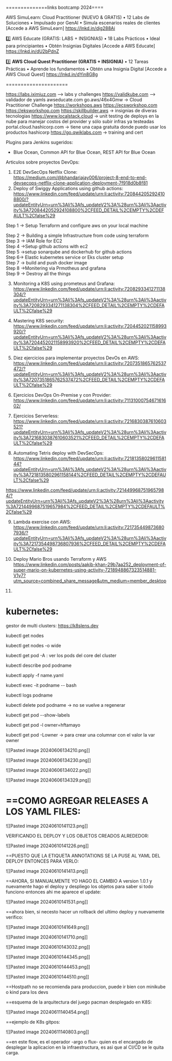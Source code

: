 
==============links bootcamp 2024====

AWS SimuLearn: Cloud Practitioner (NUEVO & GRATIS)
• 12 Labs de Soluciones
• Impulsado por GenAI
• Simula escenarios reales de clientes
[Accede a AWS SimuLearn] https://lnkd.in/dig288Ai

2️⃣ AWS Educate (GRATIS: LABS + INSIGNIAS)
• 18 Labs Prácticos
• Ideal para principiantes
• Obtén Insignias Digitales
[Accede a AWS Educate] https://lnkd.in/dU2bPdnZ

3️⃣ **AWS Cloud Quest Practitioner (GRATIS + INSIGNIA)**
• 12 Tareas Prácticas
• Aprende los fundamentos
• Obtén una Insignia Digital
[Accede a AWS Cloud Quest] https://lnkd.in/dYin8G8g

=====================

https://labs.iximiuz.com --> labs y challenges
https://validkube.com  --> validador de yamls
awseducate.com
go.aws/46x4Gmw -> Cloud Practitioner Challenge
https://workshops.aws
https://ecsworkshop.com
https://eksworkshop.com
https://skillbuilder.aws -> insignias de diveras tecnologias
https://www.localstack.cloud -> unit testing de deploys en la nube para manejar costos del provider y sólo subir infras ya testeadas
portal.cloud.hashicorp.com  -> tiene una capa gratuita donde puedo usar los productos hashicorp
https://go.qwiklabs.com -> training and cert

Plugins para Jenkins sugeridos:
- Blue Ocean, Common API for Blue Ocean, REST API for Blue Ocean

Articulos sobre proyectos DevOps:

1. E2E DevSecOps Netflix Clone: https://medium.com/@bhandariajay006/project-8-end-to-end-devsecops-netflix-clone-application-deployment-7f918d0b8f81
2. Deploy of Swiggy Applications using github actions: 
https://www.linkedin.com/feed/update/urn:li:activity:7208442052924108800/?updateEntityUrn=urn%3Ali%3Afs_updateV2%3A%28urn%3Ali%3Aactivity%3A7208442052924108800%2CFEED_DETAIL%2CEMPTY%2CDEFAULT%2Cfalse%29

Step 1 → Setup Terraform and configure aws on your local machine  
  
Step 2 → Building a simple Infrastructure from code using terraform  
Step 3 → IAM Role for EC2  
Step 4 →Setup github actions with ec2  
Step 5 →setup sonarqube and dockerhub for github actions  
Step 6→ Elastic kubernetes service or Eks cluster setup  
Step 7 → build and push docker image  
Step 8 →Monitering via Prmotheus and grafana  
Step 9 → Destroy all the things

3. Monitoring a K8S using prometeus and Grafana:
https://www.linkedin.com/feed/update/urn:li:activity:7208293341271138304/?updateEntityUrn=urn%3Ali%3Afs_updateV2%3A%28urn%3Ali%3Aactivity%3A7208293341271138304%2CFEED_DETAIL%2CEMPTY%2CDEFAULT%2Cfalse%29

4. Mastering K8S security: 
https://www.linkedin.com/feed/update/urn:li:activity:7204452021158993920/?updateEntityUrn=urn%3Ali%3Afs_updateV2%3A%28urn%3Ali%3Aactivity%3A7204452021158993920%2CFEED_DETAIL%2CEMPTY%2CDEFAULT%2Cfalse%29

5. Diez ejercicios para implementar proyectos DevOs en AWS:
https://www.linkedin.com/feed/update/urn:li:activity:7207351865762537472/?updateEntityUrn=urn%3Ali%3Afs_updateV2%3A%28urn%3Ali%3Aactivity%3A7207351865762537472%2CFEED_DETAIL%2CEMPTY%2CDEFAULT%2Cfalse%29

6. Ejercicios DevOps On-Premise y con Provider:
https://www.linkedin.com/feed/update/urn:li:activity:7113100075467161602/


7. Ejercicios Serverless:
https://www.linkedin.com/feed/update/urn:li:activity:7216830387610603521?updateEntityUrn=urn%3Ali%3Afs_updateV2%3A%28urn%3Ali%3Aactivity%3A7216830387610603521%2CFEED_DETAIL%2CEMPTY%2CDEFAULT%2Cfalse%29

8. Automating Tetris deploy with DevSecOps:
https://www.linkedin.com/feed/update/urn:li:activity:7218135802961158144?updateEntityUrn=urn%3Ali%3Afs_updateV2%3A%28urn%3Ali%3Aactivity%3A7218135802961158144%2CFEED_DETAIL%2CEMPTY%2CDEFAULT%2Cfalse%29

https://www.linkedin.com/feed/update/urn:li:activity:7214499687519657984/?updateEntityUrn=urn%3Ali%3Afs_updateV2%3A%28urn%3Ali%3Aactivity%3A7214499687519657984%2CFEED_DETAIL%2CEMPTY%2CDEFAULT%2Cfalse%29

9. Lambda exercise con AWS:
https://www.linkedin.com/feed/update/urn:li:activity:7217354498736807936/?updateEntityUrn=urn%3Ali%3Afs_updateV2%3A%28urn%3Ali%3Aactivity%3A7217354498736807936%2CFEED_DETAIL%2CEMPTY%2CDEFAULT%2Cfalse%29

10. Deploy Mario Bros usando Terraform y AWS
https://www.linkedin.com/posts/aakib-khan-29b7aa252_deployment-of-super-mario-on-kubernetes-using-activity-7218948867323514881-V1y7?utm_source=combined_share_message&utm_medium=member_desktop

11. 


kubernetes:
=



gestor de multi clusters: https://k8slens.dev


kubectl get nodes

kubectl get nodes -o wide

kubectl get pod -A : ver los pods del core del cluster

kubectl describe pod podname

kubectl apply -f name.yaml

kubectl exec -it podname -- bash

kubectl logs podname

kubectl delete pod podname -> no se vuelve a regenerar

kubectl get pod --show-labels

kubectl get pod -l owner=hftamayo

kubectl get pod -Lowner -> para crear una columnar con el valor la var owner

![[Pasted image 20240606134210.png]]

![[Pasted image 20240606134230.png]]

![[Pasted image 20240606134022.png]]

![[Pasted image 20240606134329.png]]

==COMO AGREGAR RELEASES A LOS YAML FILES:
=

![[Pasted image 20240610141123.png]]

VERIFICANDO EL DEPLOY Y LOS OBJETOS CREADOS ALREDEDOR:

![[Pasted image 20240610141226.png]]

==PUESTO QUE LA ETIQUETA ANNOTATIONS SE LA PUSE AL YAML DEL DEPLOY ENTONCES PARA VERLO:

![[Pasted image 20240610141413.png]]

==AHORA, SI MANUALMENTE YO HAGO EL CAMBIO A version 1.0.1 y nuevamente hago el deploy y despliego los objetos para saber si todo funciono entonces ahi me aparece el update:

![[Pasted image 20240610141531.png]]

==ahora bien, si necesto hacer un rollback del ultimo deploy y nuevamente verifico:

![[Pasted image 20240610141649.png]]

![[Pasted image 20240610141710.png]]


![[Pasted image 20240610143032.png]]

![[Pasted image 20240610144345.png]]

![[Pasted image 20240610144453.png]]

![[Pasted image 20240610144510.png]]

==Hostpath no se recomienda para produccion, puede ir bien con minikube o kind para los devs


==esquema de la arquitectura del juego pacman desplegado en K8S:

![[Pasted image 20240611140454.png]]


==ejemplo de K8s gitpos:

![[Pasted image 20240611140803.png]]

==en este flow, es el operador -argo o flux- quien es el encargado de desplegar la aplicacion en la infraestructura, es asi que al CI/CD se le quita carga.

